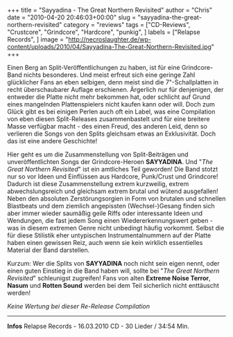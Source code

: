 +++
title = "Sayyadina - The Great Northern Revisited"
author = "Chris"
date = "2010-04-20 20:46:03+00:00"
slug = "sayyadina-the-great-northern-revisited"
category = "reviews"
tags = ["CD-Reviews", "Crustcore", "Grindcore", "Hardcore", "punkig", ]
labels = ["Relapse Records", ]
image = "http://necroslaughter.de/wp-content/uploads/2010/04/Sayyadina-The-Great-Northern-Revisited.jpg"
+++

Einen Berg an Split-Veröffentlichungen zu haben, ist für eine Grindcore-Band nichts besonderes. Und meist erfreut sich eine geringe Zahl glücklicher Fans an eben selbigen, denn meist sind die 7"-Schallplatten in recht überschaubarer Auflage erschienen. Ärgerlich nur für denjenigen, der entweder die Platte nicht mehr bekommen hat, oder schlicht auf Grund eines mangelnden Plattenspielers nicht kaufen kann oder will.
Doch zum Glück gibt es bei einigen Perlen auch oft ein Label, was eine Compilation von eben diesen Split-Releases zusammenbastelt und für eine breitere Masse verfügbar macht - des einen Freud, des anderen Leid, denn so verlieren die Songs von den Splits gleichsam etwas an Exklusivität. Doch das ist eine andere Geschichte!

Hier geht es um die Zusammenstellung von Split-Beiträgen und unveröffentlichten Songs der Grindcore-Heroen **SAYYADINA**. Und "_The Great Northern Revisited_" ist ein amtliches Teil geworden! Die Band stotzt nur so vor Ideen und Einflüssen aus Hardcore, Punk/Crust und Grindcore! Dadurch ist diese Zusammenstellung extrem kurzweilig, extrem abwechslungsreich und gleichsam extrem brutal und wütend ausgefallen! Neben den absoluten Zerstörungsorgien in Form von brutalen und schnellen Blastbeats und dem ziemlich angepissten (Wechsel-)Gesang finden sich aber immer wieder saumäßig geile Riffs oder interessante Ideen und Wendungen, die fast jedem Song einen Wiedererkennungswert geben - was in diesem extremen Genre nicht unbedingt häufig vorkommt.
Selbst die für diese Stilistik eher untypischen Instrumentalnummern auf der Platte haben einen gewissen Reiz, auch wenn sie kein wirklich essentielles Material der Band darstellen.

Kurzum: Wer die Splits von **SAYYADINA** noch nicht sein eigen nennt, oder einen guten Einstieg in die Band haben will, sollte bei "_The Great Northern Revisited_" schleunigst zugreifen! Fans von alten **Extreme Noise Terror**, **Nasum** und **Rotten Sound** werden bei dem Teil sicherlich nicht enttäuscht werden!

_Keine Wertung bei dieser Re-Release Compilation_



---
**Infos**
Relapse Records - 16.03.2010
CD - 30 Lieder / 34:54 Min.
